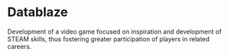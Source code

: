 # Datablaze
Development of a video game focused on inspiration and development of STEAM skills, thus fostering greater participation of players in related careers.
